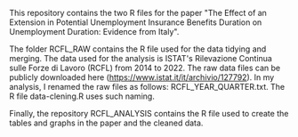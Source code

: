 This repository contains the two R files for the paper "The Effect of an Extension in Potential Unemployment Insurance Benefits Duration on Unemployment Duration: Evidence from Italy".

The folder RCFL_RAW contains the R file used for the data tidying and merging. The data used for the analysis is ISTAT's Rilevazione Continua sulle Forze di Lavoro (RCFL) from 2014 to 2022. The raw data files can be publicly downloaded here (https://www.istat.it/it/archivio/127792). In my analysis, I renamed the raw files as follows: RCFL_YEAR_QUARTER.txt. The R file data-clening.R uses such naming.

Finally, the repository RCFL_ANALYSIS contains the R file used to create the tables and graphs in the paper and the cleaned data.
